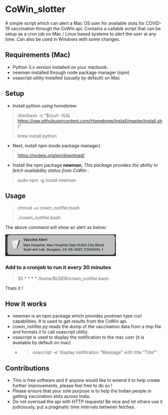 # CoWin_slotter
A simple script which can alert a Mac OS user for available slots for COVID-19 vaccination through the CoWin api. Contains a callable script that can be setup as a cron job on Mac / Linux based systems to alert the user at any time. Can also be used in Windows with some changes.  

## Requirements (Mac)
* Python 3.x version installed on your macbook.
* newman installed through node package manager (npm)
* osascript utility installed (usually by default) on Mac

## Setup
* Install python using homebrew: 
> /bin/bash -c "$(curl -fsSL https://raw.githubusercontent.com/Homebrew/install/master/install.sh)"
> 
> brew install python

* Next, install npm (node package manager)
> https://nodejs.org/en/download/

* Install the npm package **newman**, *This package provides the ability to fetch availability status from CoWin* :
> sudo npm -g install newman

## Usage
> chmod +x cowin_notifier.bash
> 
> ./cowin_notifier.bash

The above command will show an alert as below:

![GitHub Logo](/images/alert.png)

### Add to a cronjob to run it every 30 minutes 
> 30 * * * * /home/$USER/cowin_notifier.bash

 Thats it !

## How it works
* newman is an npm package which provides postman type curl capabilities. It is used to get results from the CoWin api.
* cowin_notifier.py reads the dump of the vaccination data from a tmp file and formats it to call osascript utility.
* osascript is used to display the notification to the mac user (it is available by default on mac)
  * > osascript -e 'display notification "Message" with title "Title"'

## Contributions
* This is free software and if anyone would like to extend it to help create further improvements, please feel free to do so !
* Please ensure that your sole purpose is to help the Indian people in getting vaccination slots across India. 
* Do not overload the api with HTTP requests! Be nice and let others use it judiciously, put a pragmatic time intervals between fetches. 
